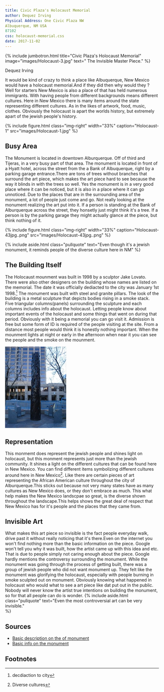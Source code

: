 ```yaml
---
title: Civic Plaza's Holocaust Memorial
author: Dequez Irving
Physical Address: One Civic Plaza NW
Albuquerque, NM USA
87102
css: holocaust-memorial.css
date: 2017-11-02
---
```

{% include jumbotron.html
title="Civic Plaza's Holocaust Memorial"
image="images/Holocaust-3.jpg"
text=" The Invisible Master Piece."
%} 


Dequez Irving



It would be kind of crazy to think a place like Albuquerque, New Mexico would have a holocaust memorial.And if they did then why would they ? Well for starters New Mexico is also a place of that has held numerous immigrants. With having people from different backgrounds means different cultures. Here in New Mexico there is many items around the state representing different cultures. As in the likes of artwork, food, music, clothes. Obviously the holocaust is apart the worlds history, but extremely apart of the jewish people's history.
















































{% include figure.html
  class="img-right"
  width="33%"
  caption="Holocaust-1"
  src="images/Holocaust-1.jpg"
%}







































## Busy Area
The Monument is located in downtown Alburquerque. Off of third and Tijeras, in a very busy part of that area. The monument is located in front of a Hyatt hotel, across the street from the a Bank of Albuquerque, right by a parking garage entrance.There are tons of trees without branches that surround the art piece, which makes the art piece hard to see because the way it blinds in with the trees so well. Yes the monument is in a very good place where it can be noticed, but it is also in a place where it can go unnoticed. Due to the places that are in the surrounding area of the monument, a lot of people just come and go. Not really looking at the monument realizing the art put into it. If a person is standing at the Bank of Alburquerque across the street, they honsetly just might think it's a tree. If a person is by the parking garage they might actually glance at the piece, but think nothing of it.


















{% include figure.html
  class="img-right"
  width="33%"
  caption="Holocaust-43jpg..png"
  src="images/Holocaust-43jpg..png"
%}


















































{% include aside.html
  class="pullquote"
  text="Even though it's a jewish monument, it reminds people of the diverse culture here in NM"
  %}


























## The Building Itself
The Holocaust mounment was built in 1998 by a sculptor Jake Lovato. There were also other designers on the building whose names are listed on the memorial. The date it was officially dediacted to the city was January 1st 1998.[^source] The monument was built with steel and granite pillars. The look of the building is a metal sculpture that depicts bodies rising in a smoke stack. Five triangular columns(panels) surrounding the sculpture and each columns includes info about the holocaust. Letting people know about important events of the holocaust and some things that went on during that period. Obviously with it being a memorial you can go visit it. Admission is free but some form of ID is required of the people visiting at the site. From a distance most people would think it is honestly nothing important. When the mounment lights at night or early in the afternoon when near it you can see the people and the smoke on the mounment.

![Holocaust-3.jpg](images/Holocaust-3.jpg)






















## Representation
  This monmemt does represent the jewish people and shines light on holocaust, but this monment represents just more than the jewish community. It shines a light on the different cultures that can be found here in New Mexico. You can find different items symbolizing different cultures around here in New Mexico[^source2]. Like there are certain pieces of art representing the African American culture throughout the city of Alburquerque.This sticks out because not very many states have as many cultures as New Mexico does, or they don't embrace as much. This what help makes the New Mexico landscpae so great, is the diverse shown throughout the landscape.This helps shows the great deal of respect that New Mexico has for it's people and the places that they came from.














## Invisible Art
 What makes this art piece so invisible is the fact people everyday walk, drive past it without really noticing that it's there.Even on the internet you won't find nothing more than the basic information on the piece. Google won't tell you why it was built, how the artist came up with this idea and etc. That is due to people simply not caring enough about the piece. Google hardly mentions the controversy surrounding the monument. While the monument was going through the process of getting built, there was a group of jewish people who did not want monument up. They felt like the monument was glorifying the holocaust, especially with people burning in smoke sculpted out on monument. Obviously knowing what happened in holocaust who would what to see a art piece like dat put out in the public. Nobody will never know the artist true intentions on building the monument, so for that all people can do is wonder. 
{% include aside.html
  class="pullquote"
  text="Even the most controversial art can be very invisible."  
  %}
  
## Sources
 - [Basic description on the of monument](http://www.publicartarchive.org/work/holocaust-memorial-0)
- [Basic info on the monument](http://waymarking.com)
## Footnotes
[^source]: decdiaction to city
[^source2]:Diverse cultures

